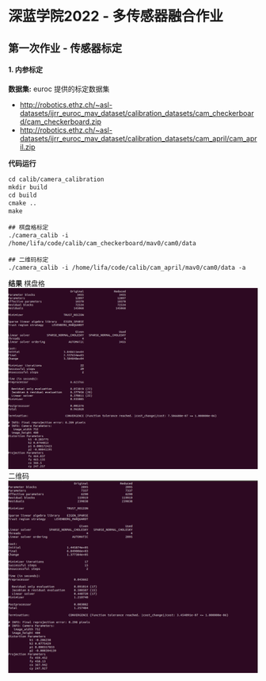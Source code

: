 # 深蓝学院2022 - 多传感器融合作业

## 第一次作业 - 传感器标定

#### 1. 内参标定

**数据集:** euroc 提供的标定数据集
- http://robotics.ethz.ch/~asl-datasets/ijrr_euroc_mav_dataset/calibration_datasets/cam_checkerboard/cam_checkerboard.zip
- http://robotics.ethz.ch/~asl-datasets/ijrr_euroc_mav_dataset/calibration_datasets/cam_april/cam_april.zip

**代码运行**
```
cd calib/camera_calibration
mkdir build 
cd build
cmake ..
make

## 棋盘格标定
./camera_calib -i /home/lifa/code/calib/cam_checkerboard/mav0/cam0/data

## 二维码标定
./camera_calib -i /home/lifa/code/calib/cam_april/mav0/cam0/data -a
```
**结果**
棋盘格
![](./figures/1-1-intrinsic-calib-1.png)
二维码
![](./figures/1-1-intrinsic-calib-2.png)


